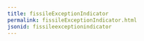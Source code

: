 ```yaml
---
title: fissileExceptionIndicator
permalink: fissileExceptionIndicator.html
jsonid: fissileexceptionindicator
---
```

